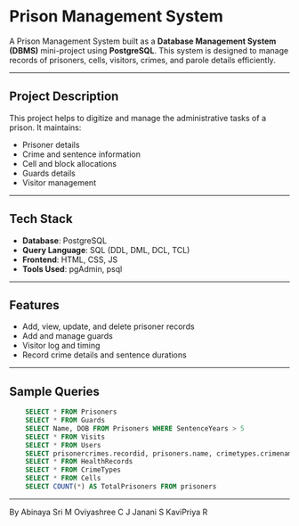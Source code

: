 # Prison Management System

A Prison Management System built as a **Database Management System (DBMS)** mini-project using **PostgreSQL**. This system is designed to manage records of prisoners, cells, visitors, crimes, and parole details efficiently.

---

##  Project Description

This project helps to digitize and manage the administrative tasks of a prison. It maintains:
- Prisoner details
- Crime and sentence information
- Cell and block allocations
- Guards details
- Visitor management

---

## Tech Stack

- **Database**: PostgreSQL
- **Query Language**: SQL (DDL, DML, DCL, TCL)
- **Frontend**: HTML, CSS, JS
- **Tools Used**: pgAdmin, psql

---

## Features

- Add, view, update, and delete prisoner records
- Add and manage guards
- Visitor log and timing
- Record crime details and sentence durations

---

## Sample Queries

```sql
    SELECT * FROM Prisoners
    SELECT * FROM Guards
    SELECT Name, DOB FROM Prisoners WHERE SentenceYears > 5
    SELECT * FROM Visits
    SELECT * FROM Users
    SELECT prisonercrimes.recordid, prisoners.name, crimetypes.crimename FROM prisonercrimes JOIN prisoners ON prisonercrimes.prisonerid = prisoners.prisonerid JOIN crimetypes ON prisonercrimes.crimeid = crimetypes.crimeid
    SELECT * FROM HealthRecords
    SELECT * FROM CrimeTypes
    SELECT * FROM Cells
    SELECT COUNT(*) AS TotalPrisoners FROM prisoners

```
---
By 
Abinaya Sri M
Oviyashree C J
Janani S
KaviPriya R
